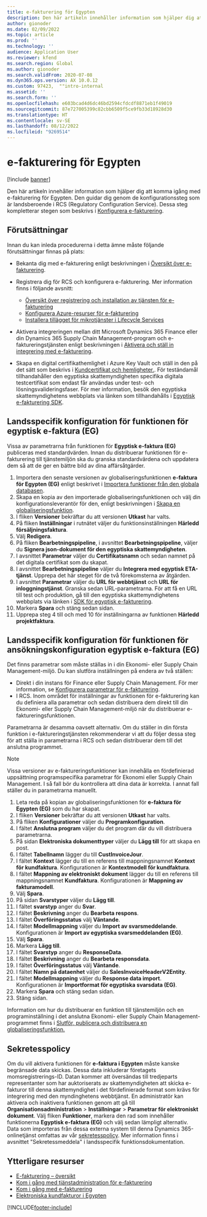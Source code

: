 ```yaml
---
title: e-fakturering för Egypten
description: Den här artikeln innehåller information som hjälper dig att komma igång med e-fakturering för Egypten i Microsoft Dynamics 365 Finance och Dynamics 365 Supply Chain Management.
author: gionoder
ms.date: 02/09/2022
ms.topic: article
ms.prod: ''
ms.technology: ''
audience: Application User
ms.reviewer: kfend
ms.search.region: Global
ms.author: gionoder
ms.search.validFrom: 2020-07-08
ms.dyn365.ops.version: AX 10.0.12
ms.custom: 97423,  ""intro-internal
ms.assetid: ''
ms.search.form: ''
ms.openlocfilehash: e603bcad4d6dc46bd2594cfdcdf8871eb1f49019
ms.sourcegitcommit: 87e727005399c82cbb6509f5ce9fb33d18928d30
ms.translationtype: HT
ms.contentlocale: sv-SE
ms.lasthandoff: 08/12/2022
ms.locfileid: "9269514"
---
```

# <a name="electronic-invoicing-for-egypt"></a>e-fakturering för Egypten

[!include [banner](../includes/banner.md)]

Den här artikeln innehåller information som hjälper dig att komma igång med e-fakturering för Egypten. Den guidar dig genom de konfigurationssteg som är landsberoende i RCS (Regulatory Configuration Service). Dessa steg kompletterar stegen som beskrivs i [Konfigurera e-fakturering](e-invoicing-set-up-overview.md).

## <a name="prerequisites"></a>Förutsättningar

Innan du kan inleda procedurerna i detta ämne måste följande förutsättningar finnas på plats:

- Bekanta dig med e-fakturering enligt beskrivningen i [Översikt över e-fakturering](e-invoicing-service-overview.md).
- Registrera dig för RCS och konfigurera e-fakturering. Mer information finns i följande avsnitt:

    - [Översikt över registrering och installation av tjänsten för e-fakturering](e-invoicing-sign-up-install.md)
    - [Konfigurera Azure-resurser för e-fakturering](e-invoicing-set-up-azure-resources.md)
    - [Installera tillägget för mikrotjänster i Lifecycle Services](e-invoicing-install-add-in-microservices-lcs.md)
    
- Aktivera integreringen mellan ditt Microsoft Dynamics 365 Finance eller din Dynamics 365 Supply Chain Management-program och e-faktureringstjänsten enligt beskrivningen i [Aktivera och ställ in integrering med e-fakturering](e-invoicing-activate-setup-integration.md).
- Skapa en digital certifikathemlighet i Azure Key Vault och ställ in den på det sätt som beskrivs i [Kundcertifikat och hemligheter.](e-invoicing-customer-certificates-secrets.md). För teständamål tillhandahåller den egyptiska skattemyndigheten specifika digitala testcertifikat som endast får användas under test- och lösningsvalideringsfaser. För mer information, besök den egyptiska skattemyndighetens webbplats via länken som tillhandahålls i [Egyptisk e-fakturering SDK](https://sdk.invoicing.eta.gov.eg/faq/).

## <a name="country-specific-configuration-for-the-egyptian-electronic-invoice-eg-feature"></a>Landsspecifik konfiguration för funktionen för egyptisk e-faktura (EG)

Vissa av parametrarna från funktionen för **Egyptisk e-faktura (EG)** publiceras med standardvärden. Innan du distribuerar funktionen för e-fakturering till tjänstemiljön ska du granska standardvärdena och uppdatera dem så att de ger en bättre bild av dina affärsåtgärder.

1. Importera den senaste versionen av globaliseringsfunktionen **e-faktura för Egypten (EG)** enligt beskrivet i [Importera funktioner från den globala databasen](e-invoicing-import-feature-global-repository.md).
2. Skapa en kopia av den importerade globaliseringsfunktionen och välj din konfigurationsleverantör för den, enligt beskrivningen i [Skapa en globaliseringsfunktion](e-invoicing-create-new-globalization-feature.md).
3. I fliken **Versioner** bekräftar du att versionen **Utkast** har valts.
4. På fliken **Inställningar** i rutnätet väljer du funktionsinställningen **Härledd försäljningsfaktura**.
5. Välj **Redigera**.
6. På fliken **Bearbetningspipeline**, i avsnittet **Bearbetningspipeline**, väljer du **Signera json-dokument för den egyptiska skattemyndigheten**.
7. I avsnittet **Parametrar** väljer du **Certifikatsnamn** och sedan namnet på det digitala certifikat som du skapat.
8. I avsnittet **Bearbetningspipeline** väljer du **Integrera med egyptisk ETA-tjänst**. Upprepa det här steget för de två förekomsterna av åtgärden.
9. I avsnittet **Parametrar** väljer du **URL för webbtjänst** och **URL för inloggningstjänst**. Granska sedan URL-parametrarna. För att få en URL till test och produktion, gå till den egyptiska skattemyndighetens webbplats via länken i [SDK för egyptisk e-fakturering](https://sdk.invoicing.eta.gov.eg/faq/).
10. Markera **Spara** och stäng sedan sidan.
11. Upprepa steg 4 till och med 10 för inställningarna av funktionen **Härledd projektfaktura**.

## <a name="country-specific-configuration-for-the-egyptian-electronic-invoice-eg-application-setup"></a>Landsspecifik konfiguration för funktionen för ansökningskonfiguration egyptisk e-faktura (EG)

Det finns parametrar som måste ställas in i din Ekonomi- eller Supply Chain Management-miljö. Du kan slutföra inställningen på endera av två ställen:

- Direkt i din instans för Finance eller Supply Chain Management. För mer information, se [Konfigurera parametrar för e-fakturering](e-invoicing-set-up-parameters.md).
- I RCS. Inom området för inställningar av funktionen för e-fakturering kan du definiera alla parametrar och sedan distribuera dem direkt till din Ekonomi- eller Supply Chain Management-miljö när du distribuerar e-faktureringsfunktionen.

Parametrarna är desamma oavsett alternativ. Om du ställer in din första funktion i e-faktureringstjänsten rekommenderar vi att du följer dessa steg för att ställa in parametrarna i RCS och sedan distribuerar dem till det anslutna programmet.

> [!NOTE]
> Vissa versioner av e-faktureringsfunktioner kan innehålla en fördefinierad uppsättning programspecifika parametrar för Ekonomi eller Supply Chain Management. I så fall bör du kontrollera att dina data är korrekta. I annat fall ställer du in parametrarna manuellt.

1. Leta reda på kopian av globaliseringsfunktionen för **e-faktura för Egypten (EG)** som du har skapat.
2. I fliken **Versioner** bekräftar du att versionen **Utkast** har valts.
3. På fliken **Konfigurationer** väljer du **Programkonfiguration**.
4. I fältet **Anslutna program** väljer du det program där du vill distribuera parametrarna.
5. På sidan **Elektroniska dokumenttyper** väljer du **Lägg till** för att skapa en post.
6. I fältet **Tabellnamn** lägger du till **CustInvoiceJour**.
7. I fältet **Kontext** lägger du till en referens till mappningsnamnet **Kontext för kundfaktura**. Konfigurationen är **Kontextmodell för kundfaktura**.
8. I fältet **Mappning av elektroniskt dokument** lägger du till en referens till mappningsnamnet **Kundfaktura**. Konfigurationen är **Mappning av fakturamodell**.
9. Välj **Spara**.
10. På sidan **Svarstyper** väljer du **Lägg till**.
11. I fältet **svarstyp** anger du **Svar**.
12. I fältet **Beskrivning** anger du **Bearbeta respons**.
13. I fältet **Överföringsstatus** välj **Väntande**.
14. I fältet **Modellmappning** väljer du **Import av svarsmeddelande**. Konfigurationen är **Import av egyptiska svarsmeddelanden (EG)**.
15. Välj **Spara**.
16. Markera **Lägg till**.
17. I fältet **Svarstyp** anger du **ResponseData**.
18. I fältet **Beskrivning** anger du **Bearbeta responsdata**.
19. I fältet **Överföringsstatus** välj **Väntande**.
20. I fältet **Namn på dataenhet** väljer du **SalesInvoiceHeaderV2Entity**.
21. I fältet **Modellmappning** väljer du **Response data import**. Konfigurationen är **Importformat för egyptiska svarsdata (EG)**.
22. Markera **Spara** och stäng sedan sidan.
23. Stäng sidan.

Information om hur du distribuerar en funktion till tjänstemiljön och en programinställning i det anslutna Ekonomi- eller Supply Chain Management-programmet finns i [Slutför, publicera och distribuera en globaliseringsfunktion.](e-invoicing-complete-publish-deploy-globalization-feature.md)

## <a name="privacy-notice"></a>Sekretesspolicy

Om du vill aktivera funktionen för **e-faktura i Egypten** måste kanske begränsade data skickas. Dessa data inkluderar företagets momsregistrerings-ID. Datan kommer att översändas till tredjeparts representanter som har auktoriserats av skattemyndigheten att skicka e-fakturor till denna skattemyndighet i det fördefinierade format som krävs för integrering med den myndinghetens webbtjänst. En administratör kan aktivera och inaktivera funktionen genom att gå till **Organisationsadministration** \> **Inställningar** \> **Parametrar för elektroniskt dokument**. Välj fliken **Funktioner**, markera den rad som innehåller funktionerna **Egyptisk e-faktura (EG)** och välj sedan lämpligt alternativ. Data som importeras från dessa externa system till denna Dynamics 365-onlinetjänst omfattas av vår [sekretesspolicy](https://go.microsoft.com/fwlink/?LinkId=512132). Mer information finns i avsnittet "Sekretessmeddela" i landsspecifik funktionsdokumentation.

## <a name="additional-resources"></a>Ytterligare resurser

- [E-fakturering – översikt](e-invoicing-service-overview.md)
- [Kom i gång med tjänstadministration för e-fakturering](e-invoicing-get-started-service-administration.md)
- [Kom i gång med e-fakturering](e-invoicing-get-started.md)
- [Elektroniska kundfakturor i Egypten](emea-egy-e-invoices.md)

[!INCLUDE[footer-include](../../includes/footer-banner.md)]
